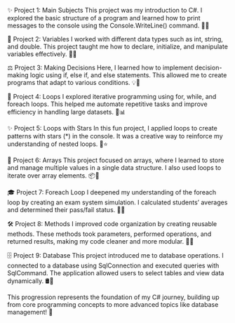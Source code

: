 ✨ Project 1: Main Subjects
This project was my introduction to C#. I explored the basic structure of a program and learned how to print messages to the console using the Console.WriteLine() command. 🌟✨

📌 Project 2: Variables
I worked with different data types such as int, string, and double. This project taught me how to declare, initialize, and manipulate variables effectively. 🔢🎯

⚖️ Project 3: Making Decisions
Here, I learned how to implement decision-making logic using if, else if, and else statements. This allowed me to create programs that adapt to various conditions. 💡🧠

🔄 Project 4: Loops
I explored iterative programming using for, while, and foreach loops. This helped me automate repetitive tasks and improve efficiency in handling large datasets. 🔁📊

✨ Project 5: Loops with Stars
In this fun project, I applied loops to create patterns with stars (*) in the console. It was a creative way to reinforce my understanding of nested loops. 🌌⭐

🧩 Project 6: Arrays
This project focused on arrays, where I learned to store and manage multiple values in a single data structure. I also used loops to iterate over array elements. 📦🔄

🎓 Project 7: Foreach Loop
I deepened my understanding of the foreach loop by creating an exam system simulation. I calculated students’ averages and determined their pass/fail status. 📘🎯

🛠️ Project 8: Methods
I improved code organization by creating reusable methods. These methods took parameters, performed operations, and returned results, making my code cleaner and more modular. 🔧📐

🗄️ Project 9: Database
This project introduced me to database operations. I connected to a database using SqlConnection and executed queries with SqlCommand. The application allowed users to select tables and view data dynamically. 🛢️📂

This progression represents the foundation of my C# journey, building up from core programming concepts to more advanced topics like database management! 🚀
